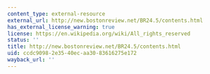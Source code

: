 ```yaml
---
content_type: external-resource
external_url: http://new.bostonreview.net/BR24.5/contents.html
has_external_license_warning: true
license: https://en.wikipedia.org/wiki/All_rights_reserved
status: ''
title: http://new.bostonreview.net/BR24.5/contents.html
uid: ccdc9098-2e35-40ec-aa30-83616275e172
wayback_url: ''
---
```

